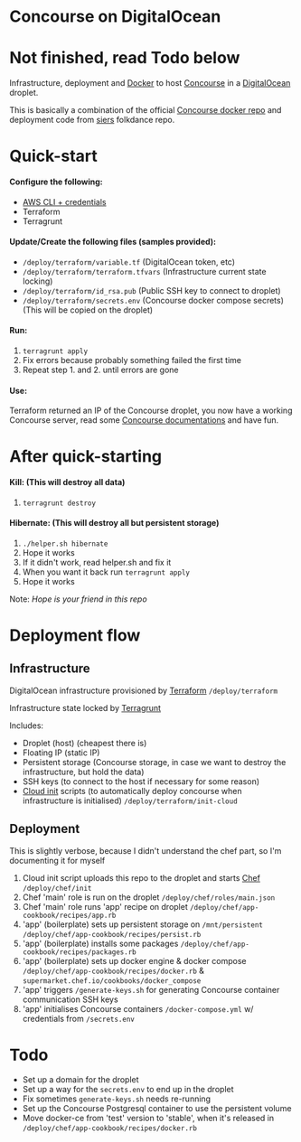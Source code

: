 # Concourse on DigitalOcean

# Not finished, read Todo below

Infrastructure, deployment and [Docker](https://www.docker.com/) to host [Concourse](https://concourse-ci.org/) in a [DigitalOcean](https://www.digitalocean.com/) droplet.

This is basically a combination of the official [Concourse docker repo](https://github.com/concourse/concourse-docker/) and deployment code from [siers](https://github.com/siers) folkdance repo.

# Quick-start 
#### Configure the following:
* [AWS CLI + credentials](https://docs.aws.amazon.com/cli/latest/userguide/cli-chap-getting-started.html)
* Terraform
* Terragrunt

#### Update/Create the following files (samples provided):
* `/deploy/terraform/variable.tf` (DigitalOcean token, etc)
* `/deploy/terraform/terraform.tfvars` (Infrastructure current state locking)
* `/deploy/terraform/id_rsa.pub` (Public SSH key to connect to droplet)
* `/deploy/terraform/secrets.env` (Concourse docker compose secrets) (This will be copied on the droplet)

#### Run:
1. `terragrunt apply`
2. Fix errors because probably something failed the first time
3. Repeat step 1. and 2. until errors are gone

#### Use:

Terraform returned an IP of the Concourse droplet, you now have a working
Concourse server, read some [Concourse documentations](http://concoursetutorial.com/) and have fun.

# After quick-starting
#### Kill: (This will destroy all data)
1. `terragrunt destroy`

#### Hibernate: (This will destroy all but persistent storage)
1. `./helper.sh hibernate`
2. Hope it works
3. If it didn't work, read helper.sh and fix it
4. When you want it back run `terragrunt apply`
5. Hope it works

Note: _Hope is your friend in this repo_

# Deployment flow
## Infrastructure
DigitalOcean infrastructure provisioned by [Terraform](https://www.terraform.io/) `/deploy/terraform`

Infrastructure state locked by [Terragrunt](https://github.com/gruntwork-io/terragrunt)

Includes:
* Droplet (host) (cheapest there is)
* Floating IP (static IP)
* Persistent storage (Concourse storage, in case we want to destroy the infrastructure, but hold the data)
* SSH keys (to connect to the host if necessary for some reason)
* [Cloud init](https://cloud-init.io/) scripts (to automatically deploy concourse when infrastructure is initialised) `/deploy/terraform/init-cloud`

## Deployment
This is slightly verbose, because I didn't understand the chef part, so I'm documenting it for myself

1. Cloud init script uploads this repo to the droplet and starts [Chef](https://www.chef.io/chef/) `/deploy/chef/init`
2. Chef 'main' role is run on the droplet `/deploy/chef/roles/main.json`
3. Chef 'main' role runs 'app' recipe on droplet `/deploy/chef/app-cookbook/recipes/app.rb`
4. 'app' (boilerplate) sets up persistent storage on `/mnt/persistent` `/deploy/chef/app-cookbook/recipes/persist.rb`
5. 'app' (boilerplate) installs some packages `/deploy/chef/app-cookbook/recipes/packages.rb`
5. 'app' (boilerplate) sets up docker engine & docker compose `/deploy/chef/app-cookbook/recipes/docker.rb` & `supermarket.chef.io/cookbooks/docker_compose`
6. 'app' triggers `/generate-keys.sh` for generating Concourse container communication SSH keys
6. 'app' initialises Concourse containers `/docker-compose.yml` w/ credentials from `/secrets.env`

# Todo
* Set up a domain for the droplet
* Set up a way for the `secrets.env` to end up in the droplet
* Fix sometimes `generate-keys.sh` needs re-running
* Set up the Concourse Postgresql container to use the persistent volume
* Move docker-ce from 'test' version to 'stable', when it's released in `/deploy/chef/app-cookbook/recipes/docker.rb`
